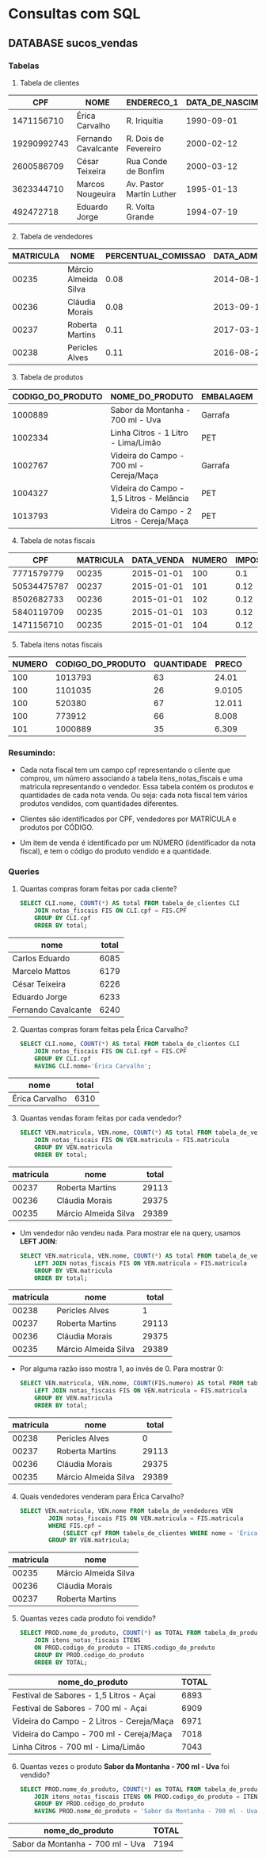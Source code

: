 # Consultas com SQL

## DATABASE sucos_vendas

### Tabelas

1. Tabela de clientes

| CPF | NOME| ENDERECO_1| DATA_DE_NASCIMENTO| IDADE| SEXO |VOLUME_DE_COMPRA|
|--|--|--|--|--|--|--|
| 1471156710  | Érica Carvalho| R. Iriquitia | 1990-09-01  |    27 | F    |24500 |
| 19290992743 | Fernando Cavalcante | R. Dois de Fevereiro | 2000-02-12 |  18 | M |20000 |
| 2600586709  | César Teixeira| Rua Conde de Bonfim | 2000-03-12 |18 | M|  22000 |
| 3623344710 | Marcos Nougeuira| Av. Pastor Martin Luther | 1995-01-13 | 23 | M| 22000 |
| 492472718   | Eduardo Jorge| R. Volta Grande   | 1994-07-19 |    23 | M| 9500 |

2. Tabela de vendedores

| MATRICULA | NOME  | PERCENTUAL_COMISSAO | DATA_ADMISSAO | DE_FERIAS | BAIRRO      |
|--|--|--|--|--|--|
| 00235     | Márcio Almeida Silva  |0.08 | 2014-08-15    | 0x00| Tijuca      |
| 00236     | Cláudia Morais        |0.08 | 2013-09-17    | 0x01| Jardins     |
| 00237     | Roberta Martins       |0.11 | 2017-03-18    | 0x01| Copacabana  |
| 00238     | Pericles Alves        |0.11 | 2016-08-21    | 0x00| Santo Amaro |

3. Tabela de produtos

| CODIGO_DO_PRODUTO | NOME_DO_PRODUTO | EMBALAGEM | TAMANHO| SABOR| PRECO_DE_LISTA |
|--|--|--|--|--|--|
| 1000889| Sabor da Montanha - 700 ml - Uva| Garrafa   | 700 ml     | Uva|6.309 |
| 1002334| Linha Citros - 1 Litro - Lima/Limão| PET| 1 Litro    | Lima/Limão|7.004 |
| 1002767| Videira do Campo - 700 ml - Cereja/Maça    | Garrafa   | 700 ml| Cereja/Maça|8.41 |
| 1004327| Videira do Campo - 1,5 Litros - Melância   | PET| 1,5 Litros | Melância|19.51 |
| 1013793| Videira do Campo - 2 Litros - Cereja/Maça  | PET| 2 Litros   | Cereja/Maça|24.01 |

4. Tabela de notas fiscais

| CPF         | MATRICULA | DATA_VENDA | NUMERO | IMPOSTO |
|--|--|--|--|--|
| 7771579779  | 00235     | 2015-01-01 |    100 |     0.1 |
| 50534475787 | 00237     | 2015-01-01 |    101 |    0.12 |
| 8502682733  | 00236     | 2015-01-01 |    102 |    0.12 |
| 5840119709  | 00235     | 2015-01-01 |    103 |    0.12 |
| 1471156710  | 00235     | 2015-01-01 |    104 |    0.12 |

5. Tabela itens notas fiscais

| NUMERO | CODIGO_DO_PRODUTO | QUANTIDADE | PRECO  |
|--|--|--|--|
|    100 | 1013793           |         63 |  24.01 |
|    100 | 1101035           |         26 | 9.0105 |
|    100 | 520380            |         67 | 12.011 |
|    100 | 773912            |         66 |  8.008 |
|    101 | 1000889           |         35 |  6.309 |

### Resumindo:

- Cada nota fiscal tem um campo cpf representando o cliente que comprou, um número associando a tabela itens_notas_fiscais e uma matricula representando o vendedor. Essa tabela contém os produtos e quantidades de cada nota venda. Ou seja: cada nota fiscal tem vários produtos vendidos, com quantidades diferentes.

- Clientes são identificados por CPF, vendedores por MATRÍCULA e produtos por CÓDIGO.

- Um item de venda é identificado por um NÚMERO (identificador da nota fiscal), e tem o código do produto vendido e a quantidade.

### Queries

1. Quantas compras foram feitas por cada cliente?

	```sql
	SELECT CLI.nome, COUNT(*) AS total FROM tabela_de_clientes CLI 
		JOIN notas_fiscais FIS ON CLI.cpf = FIS.CPF 
		GROUP BY CLI.cpf
		ORDER BY total;
	```

| nome                | total |
|--|--|
| Carlos Eduardo      |  6085 |
| Marcelo Mattos      |  6179 |
| César Teixeira      |  6226 |
| Eduardo Jorge       |  6233 |
| Fernando Cavalcante |  6240 |


2. Quantas compras foram feitas pela Érica Carvalho?

	```sql
	SELECT CLI.nome, COUNT(*) AS total FROM tabela_de_clientes CLI 
		JOIN notas_fiscais FIS ON CLI.cpf = FIS.CPF 
		GROUP BY CLI.cpf
		HAVING CLI.nome='Érica Carvalho';
	```

| nome            | total |
|--|--|
| Érica Carvalho  |  6310 |

3. Quantas vendas foram feitas por cada vendedor?

	```sql
	SELECT VEN.matricula, VEN.nome, COUNT(*) AS total FROM tabela_de_vendedores VEN 
		JOIN notas_fiscais FIS ON VEN.matricula = FIS.matricula 
		GROUP BY VEN.matricula 
		ORDER BY total;
	```

| matricula | nome                  | total |
|--|--|--|
| 00237     | Roberta Martins       | 29113 |
| 00236     | Cláudia Morais        | 29375 |
| 00235     | Márcio Almeida Silva  | 29389 |

- Um vendedor não vendeu nada. Para mostrar ele na query, usamos **LEFT JOIN**:

	```sql
	SELECT VEN.matricula, VEN.nome, COUNT(*) AS total FROM tabela_de_vendedores VEN 
		LEFT JOIN notas_fiscais FIS ON VEN.matricula = FIS.matricula 
		GROUP BY VEN.matricula 
		ORDER BY total;
	```

| matricula | nome                  | total |
|--|--|--|
| 00238     | Pericles Alves        |     1 |
| 00237     | Roberta Martins       | 29113 |
| 00236     | Cláudia Morais        | 29375 |
| 00235     | Márcio Almeida Silva  | 29389 |

- Por alguma razão isso mostra 1, ao invés de 0. Para mostrar 0:

	```sql
	SELECT VEN.matricula, VEN.nome, COUNT(FIS.numero) AS total FROM tabela_de_vendedores VEN 
		LEFT JOIN notas_fiscais FIS ON VEN.matricula = FIS.matricula 
		GROUP BY VEN.matricula 
		ORDER BY total;
	```

| matricula | nome                  | total |
|--|--|--|
| 00238     | Pericles Alves        |     0 |
| 00237     | Roberta Martins       | 29113 |
| 00236     | Cláudia Morais        | 29375 |
| 00235     | Márcio Almeida Silva  | 29389 |


4. Quais vendedores venderam para Érica Carvalho?

	```sql
	SELECT VEN.matricula, VEN.nome FROM tabela_de_vendedores VEN 
			JOIN notas_fiscais FIS ON VEN.matricula = FIS.matricula
	        WHERE FIS.cpf = 
				(SELECT cpf FROM tabela_de_clientes WHERE nome = 'Érica carvalho')
			GROUP BY VEN.matricula;
	```
	
| matricula | nome                  |
|--|--|
| 00235     | Márcio Almeida Silva  |
| 00236     | Cláudia Morais        |
| 00237     | Roberta Martins       |

5. Quantas vezes cada produto foi vendido?

	```sql
	SELECT PROD.nome_do_produto, COUNT(*) as TOTAL FROM tabela_de_produtos PROD 
		JOIN itens_notas_fiscais ITENS 
		ON PROD.codigo_do_produto = ITENS.codigo_do_produto 
		GROUP BY PROD.codigo_do_produto 
		ORDER BY TOTAL;
	```

| nome_do_produto                            | TOTAL |
|--|--|
| Festival de Sabores - 1,5 Litros - Açai    |  6893 |
| Festival de Sabores - 700 ml - Açai        |  6909 |
| Videira do Campo - 2 Litros - Cereja/Maça  |  6971 |
| Videira do Campo - 700 ml - Cereja/Maça    |  7018 |
| Linha Citros - 700 ml - Lima/Limão         |  7043 |

6. Quantas vezes o produto **Sabor da Montanha - 700 ml - Uva** foi vendido?

	```sql
	SELECT PROD.nome_do_produto, COUNT(*) as TOTAL FROM tabela_de_produtos PROD 
		JOIN itens_notas_fiscais ITENS ON PROD.codigo_do_produto = ITENS.codigo_do_produto
		GROUP BY PROD.codigo_do_produto 
		HAVING PROD.nome_do_produto = 'Sabor da Montanha - 700 ml - Uva';
	```

| nome_do_produto                  | TOTAL |
|--|--|
| Sabor da Montanha - 700 ml - Uva |  7194 |

<!--stackedit_data:
eyJoaXN0b3J5IjpbMTM1OTgwMDYxMSwxMTQ4MjYxODc3XX0=
-->